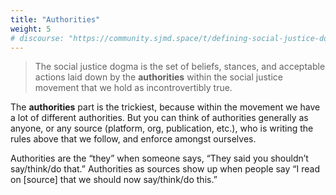 ```yaml
---
title: "Authorities"
weight: 5
# discourse: "https://community.sjmd.space/t/defining-social-justice-dogma"
---
```


> The social justice dogma is the set of beliefs, stances, and acceptable actions laid down by the **authorities** within the social justice movement that we hold as incontrovertibly true.

The **authorities** part is the trickiest, because within the movement we have a lot of different authorities. But you can think of authorities generally as anyone, or any source (platform, org, publication, etc.), who is writing the rules above that we follow, and enforce amongst ourselves.

Authorities are the “they” when someone says, “They said you shouldn’t say/think/do that.” Authorities as sources show up when people say “I read on [source] that we should now say/think/do this.”
